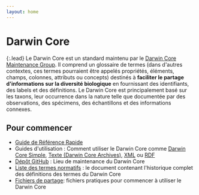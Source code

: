 ```yaml
---
layout: home
---
```


# Darwin Core

{:.lead}
Le Darwin Core est un standard maintenu par le [Darwin Core Maintenance Group](https://www.tdwg.org/standards/dwc/#maintenance-group). Il comprend un glossaire de termes (dans d'autres contextes, ces termes pourraient être appelés propriétés, éléments, champs, colonnes, attributs ou concepts) destinés à **faciliter le partage d'informations sur la diversité biologique** en fournissant des identifiants, des labels et des définitions. Le Darwin Core est principalement basé sur les taxons, leur occurrence dans la nature telle que documentée par des observations, des spécimens, des échantillons et des informations connexes.

## Pour commencer

- [Guide de Référence Rapide](terms/)
- Guides d'utilisation : Comment utiliser le Darwin Core comme [ Darwin Core Simple](simple/), [Texte (Darwin Core Archives)](text/), [XML](xml/) ou [RDF](rdf/)
- [Dépôt GitHub](https://github.com/tdwg/dwc) : Lieu de maintenance du Darwin Core
- [Liste des termes normatifs](list/) : le document contenant l'historique complet des définitions des termes du Darwin Core
- [Fichiers de partage](https://github.com/tdwg/dwc/tree/master/dist): fichiers pratiques pour commencer à utiliser le Darwin Core
